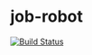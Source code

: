 # job-robot
[![Build Status](https://travis-ci.org/ktpr-emp/job-robot.svg?branch=master)](https://travis-ci.org/ktpr-emp/job-robot)
